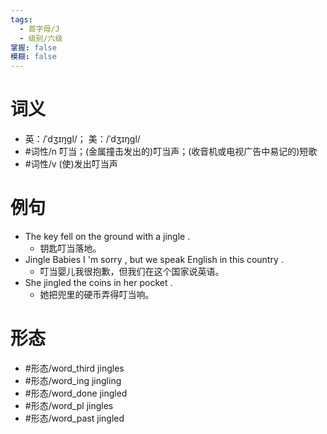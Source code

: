 ```yaml
---
tags:
  - 首字母/J
  - 级别/六级
掌握: false
模糊: false
---
```

# 词义
- 英：/ˈdʒɪŋɡl/； 美：/ˈdʒɪŋɡl/
- #词性/n  叮当；(金属撞击发出的)叮当声；(收音机或电视广告中易记的)短歌
- #词性/v  (使)发出叮当声
# 例句
- The key fell on the ground with a jingle .
	- 钥匙叮当落地。
- Jingle Babies I 'm sorry , but we speak English in this country .
	- 叮当婴儿我很抱歉，但我们在这个国家说英语。
- She jingled the coins in her pocket .
	- 她把兜里的硬币弄得叮当响。
# 形态
- #形态/word_third jingles
- #形态/word_ing jingling
- #形态/word_done jingled
- #形态/word_pl jingles
- #形态/word_past jingled
